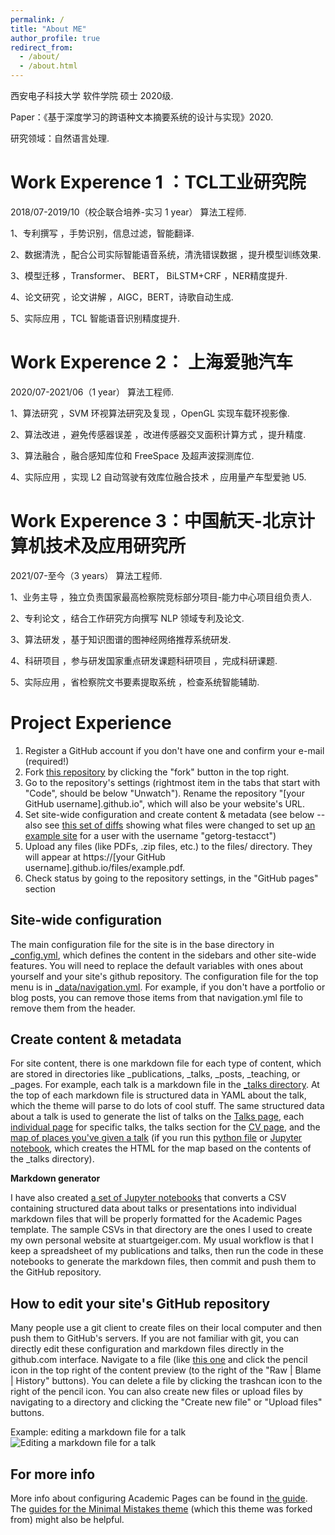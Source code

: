 ```yaml
---
permalink: /
title: "About ME"
author_profile: true
redirect_from: 
  - /about/
  - /about.html
---
```


西安电子科技大学 软件学院 硕士 2020级. 

Paper：《基于深度学习的跨语种文本摘要系统的设计与实现》2020.

研究领域：自然语言处理.


Work Experence 1 ：TCL工业研究院 
======
2018/07-2019/10（校企联合培养-实习 1 year）  算法工程师.

1、专利撰写 ，手势识别，信息过滤，智能翻译.

2、数据清洗 ，配合公司实际智能语音系统，清洗错误数据 ，提升模型训练效果.

3、模型迁移 ，Transformer、 BERT， BiLSTM+CRF ，NER精度提升.

4、论文研究 ，论文讲解 ，AIGC，BERT，诗歌自动生成.

5、实际应用 ，TCL 智能语音识别精度提升.

Work Experence 2： 上海爱驰汽车 
======
2020/07-2021/06（1 year）                  算法工程师.

1、算法研究 ，SVM 环视算法研究及复现 ，OpenGL 实现车载环视影像.

2、算法改进 ，避免传感器误差 ，改进传感器交叉面积计算方式 ，提升精度.

3、算法融合 ，融合感知库位和 FreeSpace 及超声波探测库位.

4、实际应用 ，实现 L2 自动驾驶有效库位融合技术 ，应用量产车型爱驰 U5.

Work Experence 3：中国航天-北京计算机技术及应用研究所
======
2021/07-至今（3 years）                     算法工程师.

1、业务主导 ，独立负责国家最高检察院竞标部分项目-能力中心项目组负责人.

2、专利论文 ，结合工作研究方向撰写 NLP 领域专利及论文.

3、算法研发 ，基于知识图谱的图神经网络推荐系统研发.

4、科研项目 ，参与研发国家重点研发课题科研项目 ，完成科研课题.

5、实际应用 ，省检察院文书要素提取系统 ，检查系统智能辅助.

Project Experience
======
1. Register a GitHub account if you don't have one and confirm your e-mail (required!)
1. Fork [this repository](https://github.com/academicpages/academicpages.github.io) by clicking the "fork" button in the top right. 
1. Go to the repository's settings (rightmost item in the tabs that start with "Code", should be below "Unwatch"). Rename the repository "[your GitHub username].github.io", which will also be your website's URL.
1. Set site-wide configuration and create content & metadata (see below -- also see [this set of diffs](http://archive.is/3TPas) showing what files were changed to set up [an example site](https://getorg-testacct.github.io) for a user with the username "getorg-testacct")
1. Upload any files (like PDFs, .zip files, etc.) to the files/ directory. They will appear at https://[your GitHub username].github.io/files/example.pdf.  
1. Check status by going to the repository settings, in the "GitHub pages" section

Site-wide configuration
------
The main configuration file for the site is in the base directory in [_config.yml](https://github.com/academicpages/academicpages.github.io/blob/master/_config.yml), which defines the content in the sidebars and other site-wide features. You will need to replace the default variables with ones about yourself and your site's github repository. The configuration file for the top menu is in [_data/navigation.yml](https://github.com/academicpages/academicpages.github.io/blob/master/_data/navigation.yml). For example, if you don't have a portfolio or blog posts, you can remove those items from that navigation.yml file to remove them from the header. 

Create content & metadata
------
For site content, there is one markdown file for each type of content, which are stored in directories like _publications, _talks, _posts, _teaching, or _pages. For example, each talk is a markdown file in the [_talks directory](https://github.com/academicpages/academicpages.github.io/tree/master/_talks). At the top of each markdown file is structured data in YAML about the talk, which the theme will parse to do lots of cool stuff. The same structured data about a talk is used to generate the list of talks on the [Talks page](https://academicpages.github.io/talks), each [individual page](https://academicpages.github.io/talks/2012-03-01-talk-1) for specific talks, the talks section for the [CV page](https://academicpages.github.io/cv), and the [map of places you've given a talk](https://academicpages.github.io/talkmap.html) (if you run this [python file](https://github.com/academicpages/academicpages.github.io/blob/master/talkmap.py) or [Jupyter notebook](https://github.com/academicpages/academicpages.github.io/blob/master/talkmap.ipynb), which creates the HTML for the map based on the contents of the _talks directory).

**Markdown generator**

I have also created [a set of Jupyter notebooks](https://github.com/academicpages/academicpages.github.io/tree/master/markdown_generator
) that converts a CSV containing structured data about talks or presentations into individual markdown files that will be properly formatted for the Academic Pages template. The sample CSVs in that directory are the ones I used to create my own personal website at stuartgeiger.com. My usual workflow is that I keep a spreadsheet of my publications and talks, then run the code in these notebooks to generate the markdown files, then commit and push them to the GitHub repository.

How to edit your site's GitHub repository
------
Many people use a git client to create files on their local computer and then push them to GitHub's servers. If you are not familiar with git, you can directly edit these configuration and markdown files directly in the github.com interface. Navigate to a file (like [this one](https://github.com/academicpages/academicpages.github.io/blob/master/_talks/2012-03-01-talk-1.md) and click the pencil icon in the top right of the content preview (to the right of the "Raw | Blame | History" buttons). You can delete a file by clicking the trashcan icon to the right of the pencil icon. You can also create new files or upload files by navigating to a directory and clicking the "Create new file" or "Upload files" buttons. 

Example: editing a markdown file for a talk
![Editing a markdown file for a talk](/images/editing-talk.png)

For more info
------
More info about configuring Academic Pages can be found in [the guide](https://academicpages.github.io/markdown/). The [guides for the Minimal Mistakes theme](https://mmistakes.github.io/minimal-mistakes/docs/configuration/) (which this theme was forked from) might also be helpful.
